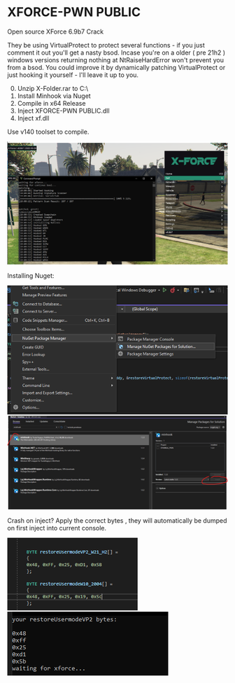 # XFORCE-PWN PUBLIC

Open source XForce 6.9b7 Crack

They be using VirtualProtect to protect several functions - if you just comment it out you'll get a nasty bsod.
Incase you're on a older ( pre 21h2 ) windows versions returning nothing at NtRaiseHardError won't prevent you from a bsod.
You could improve it by dynamically patching VirtualProtect or just hooking it yourself - I'll leave it up to you.

0. Unzip X-Folder.rar to C:\
1. Install Minhook via Nuget
2. Compile in x64 Release
3. Inject XFORCE-PWN PUBLIC.dll
4. Inject xf.dll

Use v140 toolset to compile.

![Alt text](/pics/xxx.png?raw=true "pic1")


Installing Nuget:


![Alt text](/pics/PIC1.png?raw=true "pic12")
![Alt text](/pics/pic2.png?raw=true "pic122")


Crash on inject?
Apply the correct bytes , they will automatically be dumped on first inject into current console.

![Alt text](/pics/bytes.png?raw=true "cbytes")
![Alt text](/pics/shitalloc.png?raw=true "cbytesx")





